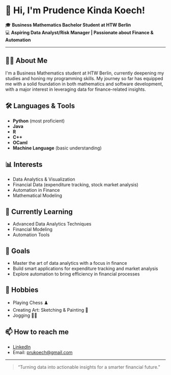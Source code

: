 # 👋 Hi, I'm Prudence Kinda Koech!

🎓 **Business Mathematics Bachelor Student at HTW Berlin**  
💻 **Aspiring Data Analyst/Risk Manager | Passionate about Finance & Automation**

---

## 👩‍💻 About Me

I'm a Business Mathematics student at HTW Berlin, currently deepening my studies and honing my programming skills. My journey so far has equipped me with a solid foundation in both mathematics and software development, with a major interest in leveraging data for finance-related insights.

## 🛠️ Languages & Tools

- **Python** (most proficient)
- **Java**
- **R**
- **C++**
- **OCaml**
- **Machine Language** (basic understanding)

## 📊 Interests

- Data Analytics & Visualization  
- Financial Data (expenditure tracking, stock market analysis)
- Automation in Finance  
- Mathematical Modeling

## 🌱 Currently Learning

- Advanced Data Analytics Techniques
- Financial Modeling
- Automation Tools

## 🚀 Goals

- Master the art of data analytics with a focus in finance
- Build smart applications for expenditure tracking and market analysis
- Explore automation to bring efficiency in financial processes

## 🎨 Hobbies

- Playing Chess ♟️
- Creating Art: Sketching & Painting 🎨
- Jogging 🏃‍♀️

## 📫 How to reach me

- [LinkedIn](https://linkedin.com/in/prudence-kinda-koech-972631211)
- Email: prukoech@gmail.com

---

> “Turning data into actionable insights for a smarter financial future.”

<!--
**prukoech/prukoech** is a ✨ _special_ ✨ repository because its `README.md` (this file) appears on your GitHub profile.

Here are some ideas to get you started:

- 🔭 I’m currently working on ...
- 🌱 I’m currently learning ...
- 👯 I’m looking to collaborate on ...
- 🤔 I’m looking for help with ...
- 💬 Ask me about ...
- 📫 How to reach me: ...
- 😄 Pronouns: ...
- ⚡ Fun fact: ...
-->
